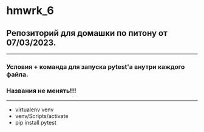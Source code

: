 # hmwrk_6
## Репозиторий для домашки по питону от 07/03/2023.
---
### Условия + команда для запуска pytest'a внутри каждого файла.
### Названия не менять!!!
---
* virtualenv venv
* venv/Scripts/activate
* pip install pytest
